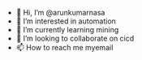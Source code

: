 - 👋 Hi, I’m @arunkumarnasa
- 👀 I’m interested in automation
- 🌱 I’m currently learning mining
- 💞️ I’m looking to collaborate on cicd
- 📫 How to reach me myemail

<!---
arunkumarnasa/arunkumarnasa is a ✨ special ✨ repository because its `README.md` (this file) appears on your GitHub profile.
You can click the Preview link to take a look at your changes.
--->
